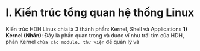 # **I. Kiến trúc tổng quan hệ thống Linux**
  Kiến trúc HDH Linux chia là 3 thành phần: Kernel, Shell và Applications
**1) Kernel (Nhân)**: Đây là phần quan trong và được ví như trái tim của HDH, phần Kernel `chứa các module, thư viện` để quản lý và 
